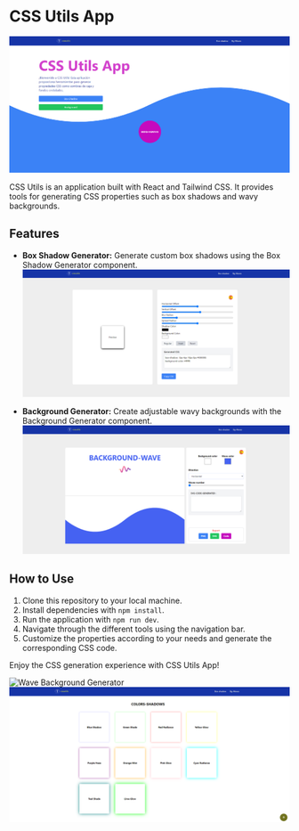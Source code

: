 # CSS Utils App

![CSS Utils Landing](./src/assets/imgs/css_utils_landing_1.png)

CSS Utils is an application built with React and Tailwind CSS. It provides tools for generating CSS properties such as box shadows and wavy backgrounds.

## Features

- **Box Shadow Generator:** Generate custom box shadows using the Box Shadow Generator component.
  ![Box Shadow Generator](./src/assets/imgs/box_shadow_generator_1.png)

- **Background Generator:** Create adjustable wavy backgrounds with the Background Generator component.
  ![Wave Background Generator](./src/assets/imgs/wave_bg_generator_1.png)

## How to Use

1. Clone this repository to your local machine.
2. Install dependencies with `npm install`.
3. Run the application with `npm run dev`.
4. Navigate through the different tools using the navigation bar.
5. Customize the properties according to your needs and generate the corresponding CSS code.

Enjoy the CSS generation experience with CSS Utils App!

![Wave Background Generator](./src/assets/imgs/box_shadows_1..png)
![Wave Background Generator](./src/assets/imgs/box_shadows_2.png)